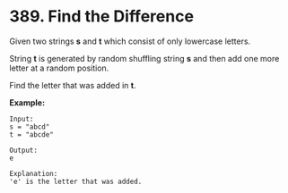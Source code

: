 # 389. Find the Difference

Given two strings **s** and **t** which consist of only lowercase letters.

String **t** is generated by random shuffling string **s** and then add one more letter at a random position.

Find the letter that was added in **t**.

**Example:**

```()
Input:
s = "abcd"
t = "abcde"

Output:
e

Explanation:
'e' is the letter that was added.
```
